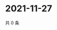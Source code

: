 # 2021-11-27

共 0 条

<!-- BEGIN WEIBO -->
<!-- 最后更新时间 Sat Nov 27 2021 12:18:11 GMT+0800 (China Standard Time) -->

<!-- END WEIBO -->
